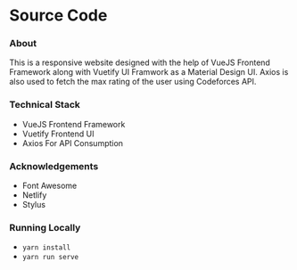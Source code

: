 # Source Code

### About
This is a responsive website designed with the help of VueJS Frontend Framework along with Vuetify UI Framwork as a Material Design UI. Axios is also used to fetch the max rating of the user using Codeforces API.

### Technical Stack
- VueJS Frontend Framework
- Vuetify Frontend UI
- Axios For API Consumption

### Acknowledgements
- Font Awesome
- Netlify
- Stylus

### Running Locally
- `yarn install`
- `yarn run serve`